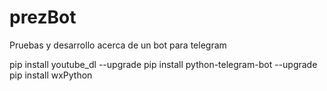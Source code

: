 # prezBot
Pruebas y desarrollo acerca de un bot para telegram

pip install youtube_dl --upgrade
pip install python-telegram-bot --upgrade
pip install wxPython
